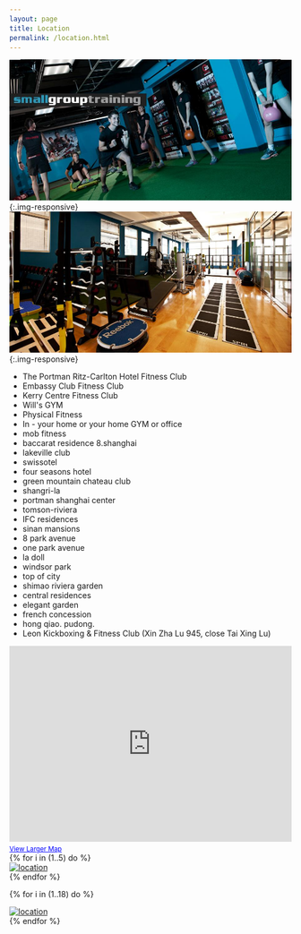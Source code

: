 ```yaml
---
layout: page
title: Location
permalink: /location.html
---
```


![location](img/location/1.jpg){:.img-responsive}
![location](img/location/2.jpg){:.img-responsive}

- The Portman Ritz-Carlton Hotel Fitness Club
- Embassy Club Fitness Club
- Kerry Centre Fitness Club
- Will's GYM
- Physical Fitness
- In - your home or your home GYM or office
- mob fitness
- baccarat residence 8.shanghai
- lakeville club
- swissotel
- four seasons hotel
- green mountain chateau club
- shangri-la
- portman shanghai center
- tomson-riviera
- IFC residences
- sinan mansions
- 8 park avenue
- one park avenue
- la doll
- windsor park
- top of city
- shimao riviera garden
- central residences
- elegant garden
- french concession
- hong qiao. pudong.
- Leon Kickboxing & Fitness Club (Xin Zha Lu 945, close Tai Xing Lu)

<iframe width="100%" height="350" frameborder="0" scrolling="no" marginheight="0" marginwidth="0" src="http://ditu.google.com/maps?f=q&amp;source=s_q&amp;hl=en&amp;geocode=&amp;q=%E6%96%B0%E9%97%B8%E8%B7%AF945&amp;ie=UTF8&amp;hq=&amp;hnear=Shanghai+Jing'an+Xinzha+Rd+945%E5%8F%B7&amp;ll=31.233802,121.45798&amp;spn=0.006931,0.003728&amp;z=14&amp;iwloc=A&amp;brcurrent=3,0x35b27002cd47a7f1:0x57b3bfb932aaf682,1%3B5,0,0&amp;output=embed"></iframe><br /><small><a href="http://ditu.google.com/maps?f=q&amp;source=embed&amp;hl=en&amp;geocode=&amp;q=%E6%96%B0%E9%97%B8%E8%B7%AF945&amp;ie=UTF8&amp;hq=&amp;hnear=Shanghai+Jing'an+Xinzha+Rd+945%E5%8F%B7&amp;ll=31.233802,121.45798&amp;spn=0.006931,0.003728&amp;z=14&amp;iwloc=A&amp;brcurrent=3,0x35b27002cd47a7f1:0x57b3bfb932aaf682,1%3B5,0,0" style="color:#0000FF;text-align:left">View Larger Map</a></small>

<div class="row">
  {% for i in (1..5) do %}
  <div class="col-xs-6 col-sm-3">
    <a class="fancybox" rel="group" href="/img/location/room/img-{{ i }}.jpg">
      <img class="img-responsive" src="/img/location/room/img-{{ i }}.jpg" alt="location" />
    </a>
  </div>
  {% endfor %}

  {% for i in (1..18) do %}
  <div class="col-xs-6 col-sm-3">
    <a class="fancybox" rel="group" href="/img/location/gym/img-{{ i }}.jpg">
      <img class="img-responsive" src="/img/location/gym/img-{{ i }}.jpg" alt="location" />
    </a>
  </div>
  {% endfor %}
</div>
